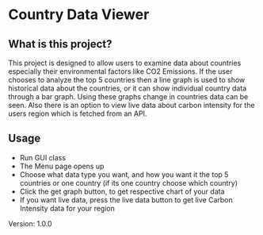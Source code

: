 # Country Data Viewer

## What is this project?
This project is designed to allow users to examine data about countries especially their environmental
factors like CO2 Emissions. If the user chooses to analyze the top 5 countries then a line graph is used to show historical
data about the countries, or it can show individual country data through a bar graph. Using these graphs change in countries 
data can be seen. Also there is an option to view live data about carbon intensity for the users region which is fetched from an API.

## Usage 
- Run GUI class
- The Menu page opens up 
- Choose what data type you want, and how you want it the top 5 countries or one country (if its one country choose which country)
- Click the get graph button, to get respective chart of your data
- If you want live data, press the live data button to get live Carbon Intensity data for your region

Version: 1.0.0 
